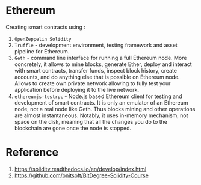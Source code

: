 # Ethereum
Creating smart contracts using :  
1. `OpenZeppelin Solidity` 
2. `Truffle` - development environment, testing framework and asset pipeline for Ethereum.
3. `Geth` - command line interface for running a full Ethereum node. More concretely, it allows to mine blocks, generate Ether, deploy and interact with smart contracts, transfer funds, inspect block history, create accounts, and do anything else that is possible on Ethereum node. Allows to create own private network allowing to fully test your application before deploying it to the live network.
4. `ethereumjs-testrpc` - Node.js based Ethereum client for testing and development of smart contracts. It is only an emulator of an Ethereum node, not a real node like Geth. Thus blocks mining and other operations are almost instantaneous. Notably, it uses in-memory mechanism, not space on the disk, meaning that all the changes you do to the blockchain are gone once the node is stopped.

# Reference
1. https://solidity.readthedocs.io/en/develop/index.html
2. https://github.com/onitsoft/BitDegree-Solidity-Course
